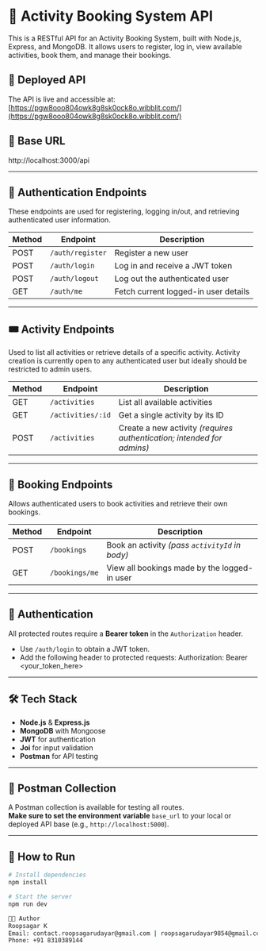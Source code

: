 # 🎯 Activity Booking System API

This is a RESTful API for an Activity Booking System, built with Node.js, Express, and MongoDB. It allows users to register, log in, view available activities, book them, and manage their bookings.

## 🚀 Deployed API

The API is live and accessible at:
[https://pgw8ooo804owk8g8sk0ock8o.wibblit.com/](https://pgw8ooo804owk8g8sk0ock8o.wibblit.com/)

## 📌 Base URL
  http://localhost:3000/api


---

## 🔐 Authentication Endpoints

These endpoints are used for registering, logging in/out, and retrieving authenticated user information.

| Method | Endpoint        | Description                                |
|--------|------------------|--------------------------------------------|
| POST   | `/auth/register` | Register a new user                        |
| POST   | `/auth/login`    | Log in and receive a JWT token             |
| POST   | `/auth/logout`   | Log out the authenticated user             |
| GET    | `/auth/me`       | Fetch current logged-in user details       |

---

## 🎟 Activity Endpoints

Used to list all activities or retrieve details of a specific activity. Activity creation is currently open to any authenticated user but ideally should be restricted to admin users.

| Method | Endpoint           | Description                                                                       |
|--------|--------------------|-----------------------------------------------------------------------------------|
| GET    | `/activities`      | List all available activities                                                     |
| GET    | `/activities/:id`  | Get a single activity by its ID                                                   |
| POST   | `/activities`      | Create a new activity *(requires authentication; intended for admins)*            |

---

## 📅 Booking Endpoints

Allows authenticated users to book activities and retrieve their own bookings.

| Method | Endpoint            | Description                                |
|--------|---------------------|--------------------------------------------|
| POST   | `/bookings`         | Book an activity *(pass `activityId` in body)* |
| GET    | `/bookings/me`      | View all bookings made by the logged-in user   |

---

## 🔐 Authentication

All protected routes require a **Bearer token** in the `Authorization` header.

- Use `/auth/login` to obtain a JWT token.
- Add the following header to protected requests:
    Authorization: Bearer <your_token_here>


---

## 🛠 Tech Stack

- **Node.js** & **Express.js**
- **MongoDB** with Mongoose
- **JWT** for authentication
- **Joi** for input validation
- **Postman** for API testing

---

## 📁 Postman Collection

A Postman collection is available for testing all routes.  
**Make sure to set the environment variable** `base_url` to your local or deployed API base (e.g., `http://localhost:5000`).

---

## 🧪 How to Run

```bash
# Install dependencies
npm install

# Start the server
npm run dev

🧑‍💻 Author
Roopsagar K
Email: contact.roopsagarudayar@gmail.com | roopsagarudayar9854@gmail.com
Phone: +91 8310389144

